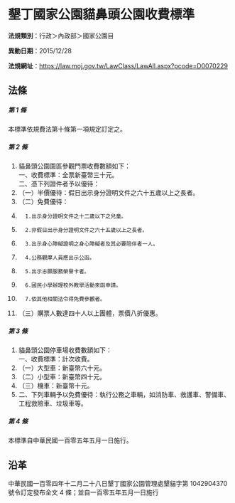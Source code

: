 # 墾丁國家公園貓鼻頭公園收費標準




**法規類別**：行政＞內政部＞國家公園目

**異動日期**：2015/12/28  

**法規網址**：https://law.moj.gov.tw/LawClass/LawAll.aspx?pcode=D0070229



## 法條
##### 第 1 條
本標準依規費法第十條第一項規定訂定之。

##### 第 2 條
1. 貓鼻頭公園園區參觀門票收費數額如下：  
一、收費標準：全票新臺幣三十元。  
二、憑下列證件者予以優待：
1. （一）半價優待：假日出示身分證明文件之六十五歲以上之長者。
1. （二）免費優待：
1.       1.出示身分證明文件之十二歲以下之兒童。
1.       2.非假日出示身分證明文件之六十五歲以上之長者。
1.       3.出示身心障礙證明之身心障礙者及其必要陪伴者一人。
1.       4.公務觀摩人員應出示公函。
1.       5.出示志願服務榮譽卡者。
1.       6.國民小學辦理校外教學活動來函申請。
1.       7.依其他相關法令得免費參觀者。
1. （三）購票人數達四十人以上團體，票價八折優惠。

##### 第 3 條
1. 貓鼻頭公園停車場收費數額如下：  
一、收費標準：計次收費。
1. （一）大型車：新臺幣六十元。
1. （二）小型車：新臺幣四十元。
1. （三）機車：新臺幣十元。
1. 二、下列車輛予以免費優待：執行公務之車輛，如消防車、救護車、警備車、工程救險車、垃圾車等。

##### 第 4 條
本標準自中華民國一百零五年五月一日施行。

## 沿革
中華民國一百零四年十二月二十八日墾丁國家公園管理處墾貓字第 1042904370 號令訂定發布全文 4  條；並自一百零五年五月一日施行
